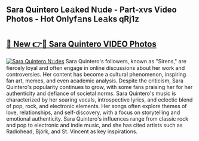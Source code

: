 ## Sara Quintero Le𝚊ked N𝚞de - Part-xvs Video Photos - Hot Onlyf𝚊ns Le𝚊ks qRj1z

# <h2><a href="http://ac43177.deff.icu/?id=Sara+Quintero">🔗 New 👉🔴 Sara Quintero VIDEO Photos</a></h2>

[![Sara Quintero N𝚞des](https://i.imgur.com/rIISA9y.gif)](http://ac43177.deff.icu/?id=Sara+Quintero)
Sara Quintero's followers, known as "Sirens," are fiercely loyal and often engage in online discussions about her work and controversies. Her content has become a cultural phenomenon, inspiring fan art, memes, and even academic analysis. Despite the criticism, Sara Quintero's popularity continues to grow, with some fans praising her for her authenticity and defiance of societal norms. Sara Quintero's music is characterized by her soaring vocals, introspective lyrics, and eclectic blend of pop, rock, and electronic elements. Her songs often explore themes of love, relationships, and self-discovery, with a focus on storytelling and emotional authenticity. Sara Quintero's influences range from classic rock and pop to electronic and indie music, and she has cited artists such as Radiohead, Björk, and St. Vincent as key inspirations.
